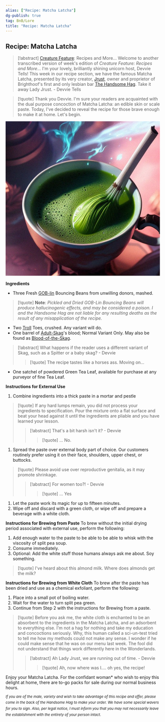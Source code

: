 ```yaml
---
alias: ["Recipe: Matcha Latcha"]
dg-publish: true
tag: BnB/Lore
title: "Recipe: Matcha Latcha"
---
```


## Recipe: Matcha Latcha

> [!abstract] [Creature Feature](../../../60%20Wyrmscriber/0%20Courier/Resort%20Me/Creature%20Feature.md): Recipes and More…
> Welcome to another transcribed version of week's edition of *Creature Feature: Recipes and More*… I'm your lovely, brilliantly shining unicorn host, Devvie Tells! This week in our recipe section, we have the famous Matcha Latcha, presented by its very creator, [Jrust](../../../60%20Wyrmscriber/0%20Courier/Locations/Wonderlands/Lightspire/Brighthoof/Glitteryards/The-Handsome-Hag/Jrust.md), owner and proprietor of Brighthoof's first and only lesbian bar [The Handsome Hag](../../../60%20Wyrmscriber/0%20Courier/Locations/Wonderlands/Lightspire/Brighthoof/Glitteryards/The-Handsome-Hag/The-Handsome-Hag.md). Take it away Lady Jrust.
> \- Devvie Tells

>[!quote] Thank you Devvie. I'm sure your readers are acquainted with the dual purpose concoction of Matcha Latcha: an edible skin or scale paste. Today, I've decided to reveal the recipe for those brave enough to make it at home. Let's begin.

 ![Brewing Matcha Latcha](_attachments/Matcha-Latcha.jpg)

**Ingredients**
- Three Fresh [GOB-lin](Gob-Lins.md) Bouncing Beans from unwilling donors, mashed.
> [!quote] **Note**: *Pickled and Dried GOB-Lin Bouncing Beans will produce hallucinogenic effects, and may be considered a poison. I and the Handsome Hag are not liable for any resulting deaths as the result of any misapplication of the recipe.*
- Two [Troll](Troll.md) Toes, crushed. Any variant will do.
- One barrel of [Adult-Skag](../../../60%20Wyrmscriber/0%20Courier/Resort%20Me/Adult-Skag.md)'s blood; Normal Variant Only. May also be found as [Blood-of-the-Skag](../../../60%20Wyrmscriber/0%20Courier/Resort%20Me/Blood-of-the-Skag.md).
>[!abstract] What happens if the reader uses a different variant of Skag, such as a Spitter or a baby skag? \- Devvie
>> [!quote] The recipe tastes like a horses ass. Moving on…
- One satchel of powdered Green Tea Leaf, available for purchase at any purveyor of fine Tea Leaf.

**Instructions for External Use**
1. Combine ingredients into a thick paste in a mortar and pestle
>[!quote] If any hard lumps remain, you did not process your ingredients to specification. Pour the mixture onto a flat surface and beat your head against it until the ingredients are pliable and you have learned your lesson.
>> [!abstract] That's a bit harsh isn't it? \- Devvie
>>> [!quote] … No.
1. Spread the paste over external body part of choice. Our customers routinely prefer using it on their face, shoulders, upper chest, or buttocks.
>[!quote] Please avoid use over reproductive genitalia, as it may promote shrinkage.
>>[!abstract] For women too?! \- Devvie
>>>[!quote] … Yes
1. Let the paste work its magic for up to fifteen minutes.
2. Wipe off and discard with a green cloth, or wipe off and prepare a beverage with a white cloth.

**Instructions for Brewing from Paste**
To brew without the initial drying period associated with external use, perform the following:
1. Add enough water to the paste to be able to be able to whisk with the viscosity of split pea soup.
2. Consume immediately.
3. Optional: Add the white stuff those humans always ask me about. Soy something.
>[!quote] I've heard about this almond milk. Where does almonds get the milk?

**Instructions for Brewing from White Cloth**
To brew after the paste has been dried and use as a chemical exfoliant, perform the following:
1. Place into a small pot of boiling water.
2. Wait for the water to turn split pea green.
3. Continue from Step 2 with the instructions for Brewing from a paste.

>[!quote] Before you ask me, the white cloth is enchanted to be an absorbent to the ingredients in the Matcha Latcha, and an adsorbent to everything else. I'm not a hag for nothing and take my education and concoctions seriously. Why, this human called a sci-un-test tried to tell me how my methods could not make any sense. I wonder if he could make sense that he was on our menu last week. The fool did not understand that things work differently here in the Wonderlands.
>>[!abstract] Ah Lady Jrust, we are running out of time. \- Devvie
>>>[!quote] Ah, now where was I…. oh yes, the recipe!

Enjoy your Matcha Latcha. For the confidant woman\* who wish to enjoy this delight at home, there are to-go packs for sale during our normal business hours.

<i><sup>If you are of the male, variety and wish to take advantage of this recipe and offer, please come in the back of the Handsome Hag to make your order. We have some special wavers for you to sign. Also, per legal notice, I must inform you that you may not necessarily leave the establishment with the entirety of your person intact.</sup></i>
